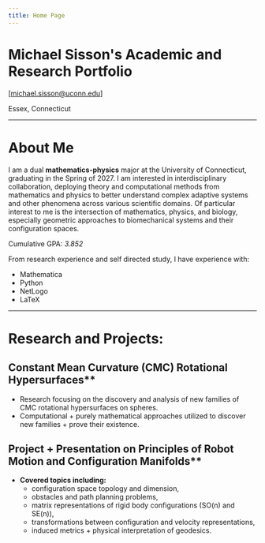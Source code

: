 ```yaml
---
title: Home Page
---
```

# Michael Sisson's Academic and Research Portfolio

[michael.sisson@uconn.edu]

Essex, Connecticut

---

# About Me

I am a dual **mathematics-physics** major at the University of Connecticut, graduating in the Spring of 2027. I am interested in interdisciplinary collaboration, deploying theory and computational methods from mathematics and physics to better understand complex adaptive systems and other phenomena across various scientific domains. Of particular interest to me is the intersection of mathematics, physics, and biology, especially geometric approaches to biomechanical systems and their configuration spaces. 

Cumulative GPA: *3.852*

From research experience and self directed study, I have experience with:

- Mathematica
- Python
- NetLogo
- LaTeX

---

# Research and Projects:

## Constant Mean Curvature (CMC) Rotational Hypersurfaces**
- Research focusing on the discovery and analysis of new families of CMC rotational hypersurfaces on spheres.
- Computational + purely mathematical approaches utilized to discover new families + prove their existence.

## Project + Presentation on Principles of Robot Motion and Configuration Manifolds**
- **Covered topics including:**
    - configuration space topology and dimension,
    - obstacles and path planning problems,
    - matrix representations of rigid body configurations (SO(n) and SE(n)),
    - transformations between configuration and velocity representations,
    - induced metrics + physical interpretation of geodesics. 
